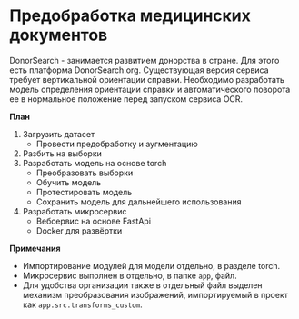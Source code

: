 # Предобработка медицинских документов

DonorSearch -  занимается развитием донорства в стране. Для этого есть платформа DonorSearch.org. Существующая версия сервиса требует вертикальной ориентации справки. Необходимо разработать модель определения ориентации справки и автоматического поворота ее в нормальное положение перед запуском сервиса OCR.

**План**

1. Загрузить датасет
    * Провести предобработку и аугментацию    
2. Разбить на выборки
3. Разработать модель на основе torch
    * Преобразовать выборки
    * Обучить модель
    * Протестировать модель
    * Сохранить модель для дальнейшего использования 
5. Разработать микросервис
    * Вебсервис на основе FastApi
    * Docker для развёртки

**Примечания**

* Импортирование модулей для модели отдельно, в разделе torch.
* Микросервис выполнен в отдельно, в папке `app`, файл.
* Для удобства организации также в отдельный файл выделен механизм преобразования изображений, импортируемый в проект как `app.src.transforms_custom`.